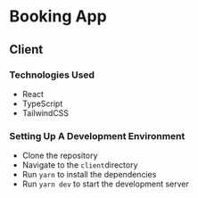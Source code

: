 # Booking App

## Client

### Technologies Used

- React
- TypeScript
- TailwindCSS

### Setting Up A Development Environment

- Clone the repository
- Navigate to the `client`directory
- Run `yarn` to install the dependencies
- Run `yarn dev` to start the development server
